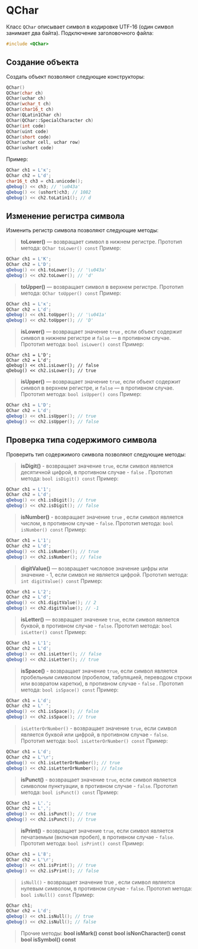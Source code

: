 # QChar

Класс `QChar` описывает символ в кодировке UTF-16 (один символ занимает два байта). Подключение заголовочного файла:

```c++
#include <QChar>
```

## Создание объекта

Создать объект позволяют следующие конструкторы:

```c++
QChar()
QChar(char ch)
QChar(uchar ch)
QChar(wchar_t ch)
QChar(char16_t ch)
QChar(QLatin1Char ch)
QChar(QChar::SpecialCharacter ch)
QChar(int code)
QChar(uint code)
QChar(short code)
QChar(uchar cell, uchar row)
QChar(ushort code)
```

Пример:

```c++
QChar ch1 = L'к';
QChar ch2 = L'd';
char16_t ch3 = ch1.unicode();
qDebug() << ch3; // '\u043a'
qDebug() << (ushort)ch3; // 1082
qDebug() << ch2.toLatin1(); // d
```

## Изменение регистра символа

Изменить регистр символа позволяют следующие методы:

> **toLower()** — возвращает символ в нижнем регистре. Прототип метода: `QChar toLower() const`
  Пример:
```c++
QChar ch1 = L'К';
QChar ch2 = L'D';
qDebug() << ch1.toLower(); // '\u043a'
qDebug() << ch2.toLower(); // 'd'
```

> **toUpper()** — возвращает символ в верхнем регистре. Прототип метода: `QChar toUpper() const`
  Пример:
```c++
QChar ch1 = L'к';
QChar ch2 = L'd';
qDebug() << ch1.toUpper(); // '\u041a'
qDebug() << ch2.toUpper(); // 'D'
```

> **isLower()** — возвращает значение `true` , если объект содержит символ в нижнем регистре и `false` — в противном случае. Прототип метода: `bool isLower() const`
	Пример:
```
QChar ch1 = L'D';
QChar ch2 = L'd';
qDebug() << ch1.isLower(); // false
qDebug() << ch2.isLower(); // true
```

> **isUpper()** — возвращает значение `true`, если объект содержит символ в верхнем регистре, и `false` — в противном случае. Прототип метода: `bool isUpper() cons`
> Пример:
```c++
QChar ch1 = L'D';
QChar ch2 = L'd';
qDebug() << ch1.isUpper(); // true
qDebug() << ch2.isUpper(); // false
```

## Проверка типа содержимого символа

Проверить тип содержимого символа позволяют следующие методы:

> **isDigit()** - возвращает значение `true`, если символ является десятичной цифрой, в противном случае - `false` . Прототип метода: `bool isDigit() const`
> Пример:
```c++
QChar ch1 = L'1';
QChar ch2 = L'd';
qDebug() << ch1.isDigit(); // true
qDebug() << ch2.isDigit(); // false
```

> **isNumber()** - возвращает значение `true` , если символ является числом, в противном случае - `false`. Прототип метода: `bool isNumber() const`
> Пример:
```c++
QChar ch1 = L'1';
QChar ch2 = L'd';
qDebug() << ch1.isNumber(); // true
qDebug() << ch2.isNumber(); // false
```

> **digitValue()** — возвращает числовое значение цифры или значение - 1, если символ не является цифрой. Прототип метода: `int digitValue() const`
> Пример:
```c++
QChar ch1 = L'2';
QChar ch2 = L'd';
qDebug() << ch1.digitValue(); // 2
qDebug() << ch2.digitValue(); // -1
```

> **isLetter()** — возвращает значение `true`, если символ является буквой, в противном случае - `false`. Прототип метода: `bool isLetter() const`
   Пример:
```c++
QChar ch1 = L'1';
QChar ch2 = L'd';
qDebug() << ch1.isLetter(); // false
qDebug() << ch2.isLetter(); // true
```

> **isSpace()** - возвращает значение `true`, если символ является пробельным символом (пробелом, табуляцией, переводом строки или возвратом каретки), в противном случае - `false` . Прототип метода: `bool isSpace() const`
> Пример:
```c++
QChar ch1 = L'd';
QChar ch2 = L' ';
qDebug() << ch1.isSpace(); // false
qDebug() << ch2.isSpace(); // true
```

> `isLetterOrNumber()` - возвращает значение `true`, если символ является буквой или цифрой, в противном случае - `false`. Прототип метода: `bool isLetterOrNumber() const`
> Пример:
```c++
QChar ch1 = L'd';
QChar ch2 = L'\r';
qDebug() << ch1.isLetterOrNumber(); // true
qDebug() << ch2.isLetterOrNumber(); // false
```

> **isPunct()** - возвращает значение `true`, если символ является символом пунктуации, в противном случае - `false`. Прототип метода: `bool isPunct() const`
> Пример:
```c++
QChar ch1 = L'.';
QChar ch2 = L',';
qDebug() << ch1.isPunct(); // true
qDebug() << ch2.isPunct(); // true
```

> **isPrint()** - возвращает значение `true`, если символ является печатаемым (включая пробел), в противном случае - `false`. Прототип метода: `bool isPrint() const`
> Пример:
```c++
QChar ch1 = L'8';
QChar ch2 = L'\r';
qDebug() << ch1.isPrint(); // true
qDebug() << ch2.isPrint(); // false
```

> `isNull()` - возвращает значение true , если символ является нулевым символом, в противном случае - `false`. Прототип метода: `bool isNull() const`
> Пример:
```c++
QChar ch1;
QChar ch2 = L'd';
qDebug() << ch1.isNull(); // true
qDebug() << ch2.isNull(); // false
```

> Прочие методы:
> **bool isMark() const**
> **bool isNonCharacter() const**
> **bool isSymbol() const**

